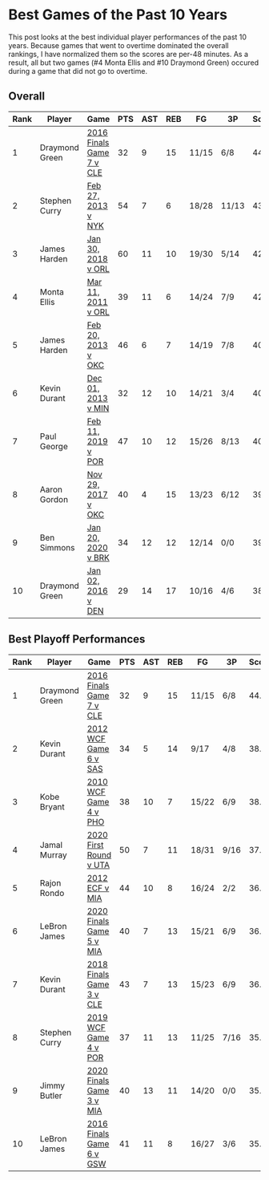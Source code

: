 # Best Games of the Past 10 Years

This post looks at the best individual player performances of the past 10 years. Because games that went to overtime dominated the overall rankings, I have normalized them so the scores are per-48 minutes. As a result, all but two games (#4 Monta Ellis and #10 Draymond Green) occured during a game that did not go to overtime. 

## Overall

|Rank | Player  | Game | PTS | AST | REB | FG | 3P | Score |
| --- | ------- | ---- | ------ | ------- | -------- | -- | -- | ----- |
| 1 | Draymond Green | <a href="https://www.basketball-reference.com/boxscores/201606190GSW.html" title="201606190GSW">2016 Finals Game 7 v CLE</a> | 32 | 9 | 15 | 11/15 | 6/8 | 44.1 |
| 2 | Stephen Curry |  <a href="https://www.basketball-reference.com/boxscores/201302270NYK.html" title="201302270NYK">Feb 27, 2013 v NYK </a> | 54 | 7 | 6 | 18/28 | 11/13 | 43.7 |
| 3 | James Harden | <a href="https://www.basketball-reference.com/boxscores/201801300HOU.html" title="201801300HOU">Jan 30, 2018 v ORL </a> | 60 | 11 | 10 | 19/30 | 5/14 | 42.5 |
| 4 | Monta Ellis | <a href="https://www.basketball-reference.com/boxscores/201103110GSW.html" title="201103110GSW">Mar 11, 2011 v ORL </a> | 39 | 11 | 6 | 14/24 | 7/9 | 42.0 |
| 5 | James Harden | <a href="https://www.basketball-reference.com/boxscores/201302200HOU.html" title="201302200HOU">Feb 20, 2013 v OKC </a> | 46 | 6 | 7 | 14/19 | 7/8 | 40.5 |
| 6 | Kevin Durant | <a href="https://www.basketball-reference.com/boxscores/201312010OKC.html" title="201312010OKC">Dec 01, 2013 v MIN </a> | 32 | 12 | 10 | 14/21 | 3/4 | 40.4 |
| 7 | Paul George | <a href="https://www.basketball-reference.com/boxscores/201902110OKC.html" title="201902110OKC">Feb 11, 2019 v POR </a> | 47 | 10 | 12 | 15/26 | 8/13 | 40.1 |
| 8 | Aaron Gordon | <a href="https://www.basketball-reference.com/boxscores/201711290ORL.html" title="201711290ORL">Nov 29, 2017 v OKC </a> | 40 | 4 | 15 | 13/23 | 6/12 | 39.9 |
| 9 | Ben Simmons | <a href="https://www.basketball-reference.com/boxscores/202001200BRK.html" title="202001200BRK">Jan 20, 2020 v BRK </a> | 34 | 12 | 12 | 12/14 | 0/0 | 39.1|
| 10 | Draymond Green | <a href="https://www.basketball-reference.com/boxscores/201601020GSW.html" title="201601020GSW">Jan 02, 2016 v DEN </a> | 29 | 14 | 17 | 10/16 | 4/6 | 38.9 |

## Best Playoff Performances
|Rank | Player  | Game | PTS | AST | REB | FG | 3P | Score |
| --- | ------- | ---- | ------ | ------- | -------- | -- | -- | ----- |
| 1 | Draymond Green | <a href="https://www.basketball-reference.com/boxscores/201606190GSW.html" title="201606190GSW">2016 Finals Game 7 v CLE</a> | 32 | 9 | 15 | 11/15 | 6/8 | 44.1 |
| 2 | Kevin Durant |  <a href="https://www.basketball-reference.com/boxscores/201206060OKC.html" title="201206060OKC">2012 WCF Game 6 v SAS </a> | 34 | 5 | 14 | 9/17 | 4/8 | 38.4 |
| 3 | Kobe Bryant | <a href="https://www.basketball-reference.com/boxscores/201005250PHO.html" title="201005250PHO">2010 WCF Game 4 v PHO </a> | 38 | 10 | 7 | 15/22 | 6/9 | 38.2 |
| 4 | Jamal Murray | <a href="https://www.basketball-reference.com/boxscores/202008230UTA.html" title="202008230UTA">2020 First Round v UTA </a> | 50 | 7 | 11 | 18/31 | 9/16 | 37.4 |
| 5 | Rajon Rondo | <a href="https://www.basketball-reference.com/boxscores/201205300MIA.html" title="201205300MIA">2012 ECF v MIA </a> | 44 | 10 | 8 | 16/24 | 2/2 | 36.7 |
| 6 | LeBron James | <a href="https://www.basketball-reference.com/boxscores/202010090LAL.html" title="202010090LAL">2020 Finals Game 5 v MIA </a> | 40 | 7 | 13 | 15/21 | 6/9 | 36.6 |
| 7 | Kevin Durant | <a href="https://www.basketball-reference.com/boxscores/201806060CLE.html" title="201806060CLE">2018 Finals Game 3 v CLE </a> | 43 | 7 | 13 | 15/23 | 6/9 | 36.5 |
| 8 | Stephen Curry | <a href="https://www.basketball-reference.com/boxscores/201905200POR.html" title="201905200POR">2019 WCF Game 4 v POR </a> | 37 | 11 | 13 | 11/25 | 7/16 | 35.8 |
| 9 | Jimmy Butler | <a href="https://www.basketball-reference.com/boxscores/202010040MIA.html" title="202010040MIA">2020 Finals Game 3 v MIA </a> | 40 | 13 | 11 | 14/20 | 0/0 | 35.3 |
| 10 | LeBron James | <a href="https://www.basketball-reference.com/boxscores/201606160CLE.html" title="201606160CLE">2016 Finals Game 6 v GSW</a> | 41 | 11 | 8 | 16/27 | 3/6 | 35.3 |
